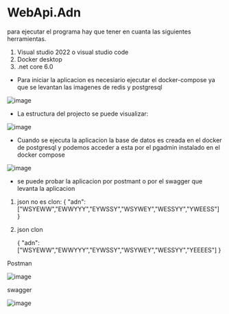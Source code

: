 # WebApi.Adn

para ejecutar el programa hay que tener en cuanta las siguientes herramientas.

1. Visual studio 2022 o visual studio code
2. Docker desktop
3. .net core 6.0

- Para iniciar la aplicacion es necesiario ejecutar el docker-compose ya que se levantan las imagenes de redis y postgresql

![image](https://user-images.githubusercontent.com/15368038/194885066-e34e0ad7-2f0c-4012-a51c-7dbab7f7f34b.png)

- La estructura del projecto se puede visualizar:

![image](https://user-images.githubusercontent.com/15368038/194885429-8d00744d-bb92-4b39-a4e3-82bd9e1e9afa.png)

- Cuando se ejecuta la aplicacion la base de datos es creada en el docker de postgresql y podemos acceder a esta por el pgadmin instalado en el docker compose

![image](https://user-images.githubusercontent.com/15368038/194886661-d245186c-ab19-4d95-b7c5-771f02f17f1e.png)

-  se puede probar la aplicacion por postmant o por el swagger que levanta la aplicacion

 1. json no es clon:
     {
       "adn":["WSYEWW","EWWYYY","EYWSSY","WSYWEY","WESSYY","YWEESS"]
     }
 
 2. json clon

    {
      "adn":["WSYEWW","EWWYYY","EYWSSY","WSYWEY","WESSYY","YEEEES"]
    }

Postman

![image](https://user-images.githubusercontent.com/15368038/194887279-d1ce2505-e7ec-4589-bdc3-d98db50e1533.png)

swagger

![image](https://user-images.githubusercontent.com/15368038/194887461-58a42654-3927-4b6f-be25-5cbb640bc398.png)


